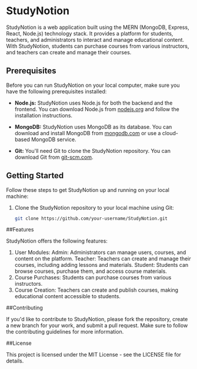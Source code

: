 # StudyNotion

StudyNotion is a web application built using the MERN (MongoDB, Express, React, Node.js) technology stack. It provides a platform for students, teachers, and administrators to interact and manage educational content. With StudyNotion, students can purchase courses from various instructors, and teachers can create and manage their courses.

## Prerequisites

Before you can run StudyNotion on your local computer, make sure you have the following prerequisites installed:

- **Node.js:** StudyNotion uses Node.js for both the backend and the frontend. You can download Node.js from [nodejs.org](https://nodejs.org/) and follow the installation instructions.

- **MongoDB:** StudyNotion uses MongoDB as its database. You can download and install MongoDB from [mongodb.com](https://www.mongodb.com/try/download/community) or use a cloud-based MongoDB service.

- **Git:** You'll need Git to clone the StudyNotion repository. You can download Git from [git-scm.com](https://git-scm.com/downloads).

## Getting Started

Follow these steps to get StudyNotion up and running on your local machine:

1. Clone the StudyNotion repository to your local machine using Git:

   ```bash
   git clone https://github.com/your-username/StudyNotion.git

##Features

StudyNotion offers the following features:

1. User Modules:
    Admin: Administrators can manage users, courses, and content on the platform.
    Teacher: Teachers can create and manage their courses, including adding lessons and materials.
    Student: Students can browse courses, purchase them, and access course materials.
2. Course Purchases: Students can purchase courses from various instructors.
3. Course Creation: Teachers can create and publish courses, making educational content accessible to students.

##Contributing

If you'd like to contribute to StudyNotion, please fork the repository, create a new branch for your work, and submit a pull request. Make sure to follow the contributing guidelines for more information.


##License

This project is licensed under the MIT License - see the LICENSE file for details.
